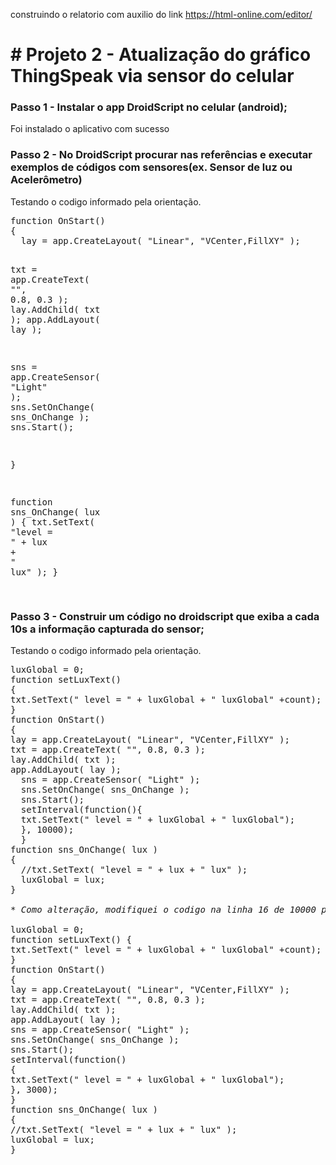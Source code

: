 construindo o relatorio com auxilio do  link https://html-online.com/editor/

<h1># Projeto 2 - Atualiza&ccedil;&atilde;o do gr&aacute;fico ThingSpeak via sensor do celular</h1>
<h3><a id="user-content-passo-1---instalar-o-app-droidscript-no-celular-android" class="anchor" href="https://github.com/AquilesBurlamaqui/InternetDasCoisas/tree/master/projeto2#passo-1---instalar-o-app-droidscript-no-celular-android" aria-hidden="true"></a>Passo 1 - Instalar o app DroidScript no celular (android);</h3>
<p>Foi instalado o aplicativo com sucesso</p>
<h3><a id="user-content-passo-2---no-droidscript-procurar-nas-refer&ecirc;ncias-e-executar-exemplos-de-c&oacute;digos-com-sensoresex-sensor-de-luz-ou-aceler&ocirc;metro" class="anchor" href="https://github.com/AquilesBurlamaqui/InternetDasCoisas/tree/master/projeto2#passo-2---no-droidscript-procurar-nas-refer%C3%AAncias-e-executar-exemplos-de-c%C3%B3digos-com-sensoresex-sensor-de-luz-ou-aceler%C3%B4metro" aria-hidden="true"></a>Passo 2 - No DroidScript procurar nas refer&ecirc;ncias e executar exemplos de c&oacute;digos com sensores(ex. Sensor de luz ou Aceler&ocirc;metro)</h3>
<p>Testando o codigo informado pela orienta&ccedil;&atilde;o.</p>
<div class="highlight highlight-source-js">
<pre><span class="pl-k">function</span> <span class="pl-en">OnStart</span>()
{
  lay <span class="pl-k">=</span> <span class="pl-smi">app</span>.<span class="pl-en">CreateLayout</span>( <span class="pl-s"><span class="pl-pds">"</span>Linear<span class="pl-pds">"</span></span>, <span class="pl-s"><span class="pl-pds">"</span>VCenter,FillXY<span class="pl-pds">"</span></span> );

  txt <span class="pl-k">=</span> <span class="pl-smi">app</span>.<span class="pl-en">CreateText</span>( <span class="pl-s"><span class="pl-pds">"</span><span class="pl-pds">"</span></span>, <span class="pl-c1">0.8</span>, <span class="pl-c1">0.3</span> );
  <span class="pl-smi">lay</span>.<span class="pl-en">AddChild</span>( txt );
  <span class="pl-smi">app</span>.<span class="pl-en">AddLayout</span>( lay );

  sns <span class="pl-k">=</span> <span class="pl-smi">app</span>.<span class="pl-en">CreateSensor</span>( <span class="pl-s"><span class="pl-pds">"</span>Light<span class="pl-pds">"</span></span> );
  <span class="pl-smi">sns</span>.<span class="pl-en">SetOnChange</span>( sns_OnChange );
  <span class="pl-smi">sns</span>.<span class="pl-en">Start</span>();

}

<span class="pl-k">function</span> <span class="pl-en">sns_OnChange</span>( <span class="pl-smi">lux</span> )
{
  <span class="pl-smi">txt</span>.<span class="pl-en">SetText</span>( <span class="pl-s"><span class="pl-pds">"</span>level = <span class="pl-pds">"</span></span> <span class="pl-k">+</span> lux <span class="pl-k">+</span> <span class="pl-s"><span class="pl-pds">"</span> lux<span class="pl-pds">"</span></span> );
}
<br />
</pre>
</div>
<h3><a id="user-content-passo-3---construir-um-c&oacute;digo-no-droidscript-que-exiba-a-cada-10s-a-informa&ccedil;&atilde;o-capturada-do-sensor" class="anchor" href="https://github.com/AquilesBurlamaqui/InternetDasCoisas/tree/master/projeto2#passo-3---construir-um-c%C3%B3digo-no-droidscript-que-exiba-a-cada-10s-a-informa%C3%A7%C3%A3o-capturada-do-sensor" aria-hidden="true"></a>Passo 3 - Construir um c&oacute;digo no droidscript que exiba a cada 10s a informa&ccedil;&atilde;o capturada do sensor;</h3>
<p>Testando o codigo informado pela orienta&ccedil;&atilde;o.</p>
<div class="highlight highlight-source-js">
<pre>luxGlobal <span class="pl-k">=</span> <span class="pl-c1">0</span>;
<span class="pl-k">function</span> <span class="pl-en">setLuxText</span>()<br />{
<span class="pl-smi">txt</span>.<span class="pl-en">SetText</span>(<span class="pl-s"><span class="pl-pds">"</span> level = <span class="pl-pds">"</span></span> <span class="pl-k">+</span> luxGlobal <span class="pl-k">+</span> <span class="pl-s"><span class="pl-pds">"</span> luxGlobal<span class="pl-pds">"</span></span> <span class="pl-k">+</span>count);
}
<span class="pl-k">function</span> <span class="pl-en">OnStart</span>()
{
lay <span class="pl-k">=</span> <span class="pl-smi">app</span>.<span class="pl-en">CreateLayout</span>( <span class="pl-s"><span class="pl-pds">"</span>Linear<span class="pl-pds">"</span></span>, <span class="pl-s"><span class="pl-pds">"</span>VCenter,FillXY<span class="pl-pds">"</span></span> );
txt <span class="pl-k">=</span> <span class="pl-smi">app</span>.<span class="pl-en">CreateText</span>( <span class="pl-s"><span class="pl-pds">"</span><span class="pl-pds">"</span></span>, <span class="pl-c1">0.8</span>, <span class="pl-c1">0.3</span> );
<span class="pl-smi">lay</span>.<span class="pl-en">AddChild</span>( txt );
<span class="pl-smi">app</span>.<span class="pl-en">AddLayout</span>( lay );
  sns <span class="pl-k">=</span> <span class="pl-smi">app</span>.<span class="pl-en">CreateSensor</span>( <span class="pl-s"><span class="pl-pds">"</span>Light<span class="pl-pds">"</span></span> );
  <span class="pl-smi">sns</span>.<span class="pl-en">SetOnChange</span>( sns_OnChange );
  <span class="pl-smi">sns</span>.<span class="pl-en">Start</span>();
  <span class="pl-c1">setInterval</span>(<span class="pl-k">function</span>(){
  <span class="pl-smi">txt</span>.<span class="pl-en">SetText</span>(<span class="pl-s"><span class="pl-pds">"</span> level = <span class="pl-pds">"</span></span> <span class="pl-k">+</span> luxGlobal <span class="pl-k">+</span> <span class="pl-s"><span class="pl-pds">"</span> luxGlobal<span class="pl-pds">"</span></span>);
  }, <span class="pl-c1">10000</span>);
  }
<span class="pl-k">function</span> <span class="pl-en">sns_OnChange</span>( <span class="pl-smi">lux</span> )
{
  <span class="pl-c">//txt.SetText( "level = " + lux + " lux" );</span>
  luxGlobal <span class="pl-k">=</span> lux;
}<br /><br /><em>* Como altera&ccedil;&atilde;o, modifiquei o codigo na linha 16 de 10000 para 3000</em><br /><br />luxGlobal <span class="pl-k">=</span> <span class="pl-c1">0</span>; <br /><span class="pl-k">function</span> <span class="pl-en">setLuxText</span>() { <br /><span class="pl-smi">txt</span>.<span class="pl-en">SetText</span>(<span class="pl-s"><span class="pl-pds">"</span> level = <span class="pl-pds">"</span></span> <span class="pl-k">+</span> luxGlobal <span class="pl-k">+</span> <span class="pl-s"><span class="pl-pds">"</span> luxGlobal<span class="pl-pds">"</span></span> <span class="pl-k">+</span>count); <br />} <br /><span class="pl-k">function</span> <span class="pl-en">OnStart</span>() <br />{ <br />lay <span class="pl-k">=</span> <span class="pl-smi">app</span>.<span class="pl-en">CreateLayout</span>( <span class="pl-s"><span class="pl-pds">"</span>Linear<span class="pl-pds">"</span></span>, <span class="pl-s"><span class="pl-pds">"</span>VCenter,FillXY<span class="pl-pds">"</span></span> ); <br />txt <span class="pl-k">=</span> <span class="pl-smi">app</span>.<span class="pl-en">CreateText</span>( <span class="pl-s"><span class="pl-pds">"</span><span class="pl-pds">"</span></span>, <span class="pl-c1">0.8</span>, <span class="pl-c1">0.3</span> ); <br /><span class="pl-smi">lay</span>.<span class="pl-en">AddChild</span>( txt ); <br /><span class="pl-smi">app</span>.<span class="pl-en">AddLayout</span>( lay ); <br />sns <span class="pl-k">=</span> <span class="pl-smi">app</span>.<span class="pl-en">CreateSensor</span>( <span class="pl-s"><span class="pl-pds">"</span>Light<span class="pl-pds">"</span></span> ); <br /><span class="pl-smi">sns</span>.<span class="pl-en">SetOnChange</span>( sns_OnChange ); <br /><span class="pl-smi">sns</span>.<span class="pl-en">Start</span>(); <br /><span class="pl-c1">setInterval</span>(<span class="pl-k">function</span>()<br />{ <br /><span class="pl-smi">txt</span>.<span class="pl-en">SetText</span>(<span class="pl-s"><span class="pl-pds">"</span> level = <span class="pl-pds">"</span></span> <span class="pl-k">+</span> luxGlobal <span class="pl-k">+</span> <span class="pl-s"><span class="pl-pds">"</span> luxGlobal<span class="pl-pds">"</span></span>); <br />}, <span class="pl-c1">3000</span>); <br />} <br /><span class="pl-k">function</span> <span class="pl-en">sns_OnChange</span>( <span class="pl-smi">lux</span> ) <br />{ <br /><span class="pl-c">//txt.SetText( "level = " + lux + " lux" );</span> <br />luxGlobal <span class="pl-k">=</span> lux; <br />}</pre>
</div>
<p>&nbsp;</p>
